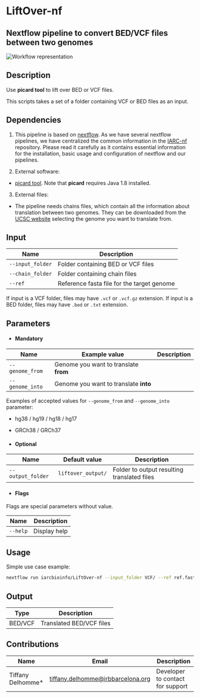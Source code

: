 # LiftOver-nf

## Nextflow pipeline to convert BED/VCF files between two genomes

![Workflow representation](LiftOver-nf.png)

## Description

Use __picard tool__ to lift over BED or VCF files.  

This scripts takes a set of a folder containing VCF or BED files as an input.

## Dependencies

1. This pipeline is based on [nextflow](https://www.nextflow.io). As we have several nextflow pipelines, we have centralized the common information in the [IARC-nf](https://github.com/IARCbioinfo/IARC-nf) repository. Please read it carefully as it contains essential information for the installation, basic usage and configuration of nextflow and our pipelines.

2. External software:

- [picard tool](http://broadinstitute.github.io/picard/). Note that __picard__ requires Java 1.8 installed.

3. External files:

- The pipeline needs chains files, which contain all the information about translation between two genomes. They can be downloaded from the [UCSC website](hgdownload.cse.ucsc.edu/goldenPath/) selecting the genome you want to translate from.


## Input

|         Name        |              Description              |
|---------------------|---------------------------------------|
| `--input_folder`    | Folder containing BED or VCF files    |
| `--chain_folder`    | Folder containing chain files         |
| `--ref`             | Reference fasta file for the target genome |

If input is a VCF folder, files may have `.vcf` or `.vcf.gz` extension. If input is a BED folder, files may have `.bed` or `.txt` extension.  

## Parameters

  * #### Mandatory

| Name      | Example value | Description     |
|-----------|---------------|-----------------|
| `--genome_from`     | Genome you want to translate __from__ |
| `--genome_into`     | Genome you want to translate __into__ |

Examples of accepted values for `--genome_from` and `--genome_into` parameter:
  * hg38 / hg19 / hg18 / hg17
  * GRCh38 / GRCh37


  * #### Optional

| Name                 | Default value | Description     |
|----------------------|---------------|-----------------|
| `--output_folder`    |  `liftover_output/`    | Folder to output resulting translated files |

  * #### Flags

Flags are special parameters without value.

| Name      | Description     |
|-----------|-----------------|
| `--help`    | Display help |

## Usage

Simple use case example:
```bash
nextflow run iarcbioinfo/LiftOver-nf --input_folder VCF/ --ref ref.fasta --chain_folder chains/ --genome_from hg19 --genome_into hg38
```

## Output
  | Type      | Description              |
  |-----------|--------------------------|
  | BED/VCF   | Translated BED/VCF files |

## Contributions

  | Name      | Email | Description     |
  |-----------|---------------|-----------------|
  | Tiffany Delhomme*    | tiffany.delhomme@irbbarcelona.org | Developer to contact for support |
